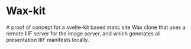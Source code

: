# Wax-kit

A proof of concept for a svelte-kit based static site Wax clone that uses a remote IIIF server for the image server, and which generates all presentation IIIF manifests locally.
